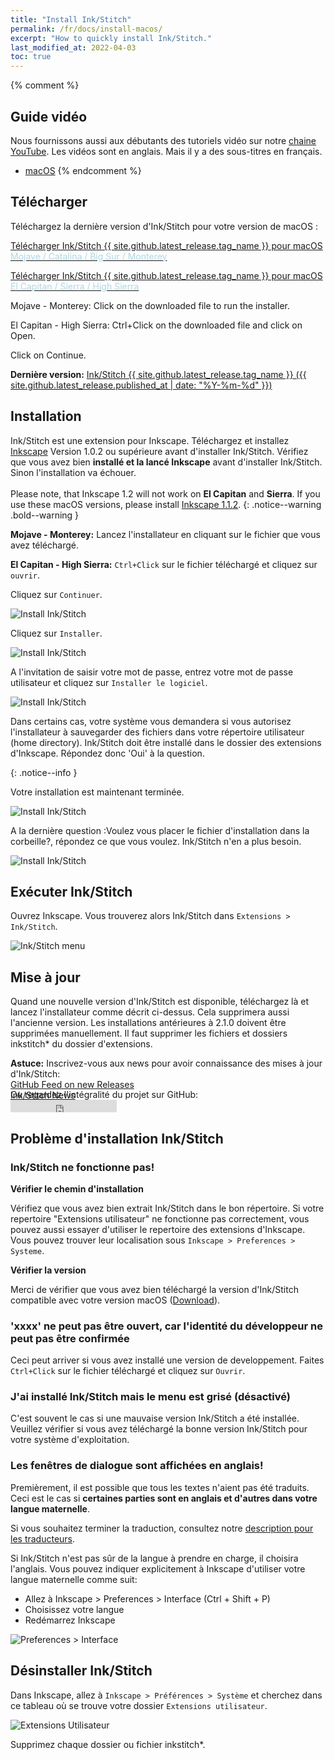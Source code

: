 ```yaml
---
title: "Install Ink/Stitch"
permalink: /fr/docs/install-macos/
excerpt: "How to quickly install Ink/Stitch."
last_modified_at: 2022-04-03
toc: true
---
```

{% comment %}
## Guide vidéo

Nous fournissons aussi aux débutants des tutoriels vidéo sur notre <i class="fab fa-youtube"></i> [chaine YouTube](https://www.youtube.com/c/InkStitch). Les vidéos sont en anglais. Mais il y a des sous-titres en français.

* <i class="fab fa-apple"></i> [macOS](https://www.youtube.com/watch?v=gmOVLNh9cu8&list=PLvlbfDmZyXG1ORmeqHdp4aP7J71e7icJP&index=3)
{% endcomment %}

## Télécharger
Téléchargez la dernière version d'Ink/Stitch pour votre version de macOS :

<p><a href="{{ site.github.releases_url }}/latest/download/inkstitch-{{ site.github.latest_release.tag_name }}-osx.pkg" class="btn btn--info btn--large"><i class="fa fa-download " ></i> Télécharger Ink/Stitch {{ site.github.latest_release.tag_name }} pour macOS<br /><span style="color:lightblue;">Mojave / Catalina / Big Sur / Monterey</span></a></p>
<p><a href="{{ site.github.releases_url }}/latest/download/inkstitch-{{ site.github.latest_release.tag_name }}-sierra-osx.pkg" class="btn btn--info btn--large"><i class="fa fa-download " ></i> Télécharger Ink/Stitch {{ site.github.latest_release.tag_name }} pour macOS<br /><span style="color:lightblue;">El Capitan / Sierra / High Sierra</span></a></p>

Mojave - Monterey: Click on the downloaded file to run the installer.

El Capitan - High Sierra: Ctrl+Click on the downloaded file and click on Open.

Click on Continue.

**Dernière version:** [Ink/Stitch {{ site.github.latest_release.tag_name }} ({{ site.github.latest_release.published_at | date: "%Y-%m-%d" }})](https://github.com/inkstitch/inkstitch/releases/latest)

## Installation

Ink/Stitch est une extension pour Inkscape. Téléchargez et installez  [Inkscape](https://inkscape.org/release/) Version 1.0.2 ou supérieure avant d'installer Ink/Stitch. Vérifiez que vous avez bien **installé et la lancé Inkscape** avant d'installer Ink/Stitch. Sinon l'installation va échouer.<br><br>
Please note, that Inkscape 1.2 will not work on **El Capitan** and **Sierra**. If you use these macOS versions, please install [Inkscape 1.1.2](https://inkscape.org/release/1.1.2/platforms/).
{: .notice--warning .bold--warning }

**Mojave - Monterey:** Lancez l'installateur en cliquant sur le fichier que vous avez téléchargé.

**El Capitan - High Sierra:** `Ctrl+Click` sur le fichier téléchargé et cliquez sur  `ouvrir`.

Cliquez sur `Continuer`.

![Install Ink/Stitch](/assets/images/docs/fr/macos-install/installer01.png)

Cliquez sur `Installer`.

![Install Ink/Stitch](/assets/images/docs/fr/macos-install/installer02.png)

 A l'invitation de saisir votre mot de passe, entrez votre mot de passe utilisateur et cliquez sur `Installer le logiciel`.

![Install Ink/Stitch](/assets/images/docs/fr/macos-install/installer03.png)


Dans certains cas, votre système vous demandera si vous autorisez l'installateur à sauvegarder des fichiers dans votre répertoire utilisateur (home directory). Ink/Stitch doit être installé dans le dossier des extensions d'Inkscape. Répondez donc 'Oui' à la question.
 
{: .notice--info }

Votre installation est maintenant terminée.

![Install Ink/Stitch](/assets/images/docs/fr/macos-install/installer04.png)


A la dernière question :Voulez vous placer le fichier d'installation dans la corbeille?, répondez ce que vous voulez. Ink/Stitch n'en a plus besoin.

![Install Ink/Stitch](/assets/images/docs/fr/macos-install/installer05.png)

## Exécuter Ink/Stitch

Ouvrez Inkscape. Vous trouverez alors Ink/Stitch dans `Extensions > Ink/Stitch`.

![Ink/Stitch menu](/assets/images/docs/fr/macos-install/inkstitch-extensions-menu.png)

## Mise à jour

Quand une nouvelle version d'Ink/Stitch est disponible, téléchargez là et lancez l'installateur comme décrit ci-dessus. Cela supprimera aussi l'ancienne version.
Les installations antérieures à 2.1.0 doivent être supprimées manuellement. Il faut supprimer les fichiers et dossiers inkstitch* du dossier d'extensions.

**Astuce:** Inscrivez-vous aux news pour avoir connaissance des mises à jour d'Ink/Stitch:<br />
 <i class="fas fa-fw fa-rss-square" aria-hidden="true" style="color: #ffb400;"></i> [GitHub Feed on new Releases](https://github.com/inkstitch/inkstitch/releases.atom)<br>
 <i class="fas fa-fw fa-rss-square" aria-hidden="true" style="color: #ffb400;"></i> [Ink/Stitch News](/feed.xml)<br />
{: .notice--info }

<p class="notice--info" style="margin-top: -3.5em !important;">Ou regardez l'intégralité du projet sur GitHub:<br /><iframe style="display: inline-block;" src="https://ghbtns.com/github-btn.html?user=inkstitch&repo=inkstitch&type=watch&count=true&v=2" frameborder="0" scrolling="0" width="170px" height="20px"></iframe></p>

## Problème d'installation Ink/Stitch

### Ink/Stitch ne fonctionne pas!

**Vérifier le chemin d'installation**<br>

Vérifiez que vous avez bien extrait Ink/Stitch dans le bon répertoire. Si votre repertoire "Extensions utilisateur" ne fonctionne pas correctement, vous pouvez aussi essayer d'utiliser le repertoire des extensions d'Inkscape.
Vous pouvez trouver leur localisation sous `Inkscape > Preferences > Systeme`.

**Vérifier la  version**

Merci de vérifier que vous avez bien téléchargé la version d'Ink/Stitch compatible avec votre version macOS ([Download](#download)).

### 'xxxx' ne peut pas être ouvert, car l'identité du développeur ne peut pas être confirmée

Ceci peut arriver si vous avez installé une version de developpement. Faites `Ctrl+Click` sur le fichier téléchargé et cliquez sur `Ouvrir`.

### J'ai installé Ink/Stitch mais le menu est grisé (désactivé)

C'est souvent le cas si une mauvaise version Ink/Stitch a été installée.
Veuillez vérifier si vous avez téléchargé la bonne version Ink/Stitch pour votre système d'exploitation.

### Les fenêtres de dialogue sont affichées en anglais!

Premièrement, il est possible que tous les textes n'aient pas été traduits. Ceci est le cas si **certaines parties sont en anglais et d'autres dans votre langue maternelle**.

Si vous souhaitez terminer la traduction, consultez notre [description pour les traducteurs](/developers/localize/).

Si Ink/Stitch n'est pas sûr de la langue à prendre en charge, il choisira l'anglais.
Vous pouvez indiquer explicitement à Inkscape d'utiliser votre langue maternelle comme suit:
  * Allez à Inkscape > Preferences > Interface (Ctrl + Shift + P)
  * Choisissez votre langue
  * Redémarrez Inkscape

![Preferences > Interface](/assets/images/docs/fr/preferences_language.png)

## Désinstaller Ink/Stitch

Dans Inkscape, allez à  `Inkscape > Préférences > Système` et cherchez dans ce tableau où se trouve votre dossier `Extensions utilisateur`.

![Extensions Utilisateur](/assets/images/docs/fr/extensions-folder-location-macos.jpg)

Supprimez chaque dossier ou fichier inkstitch*.
